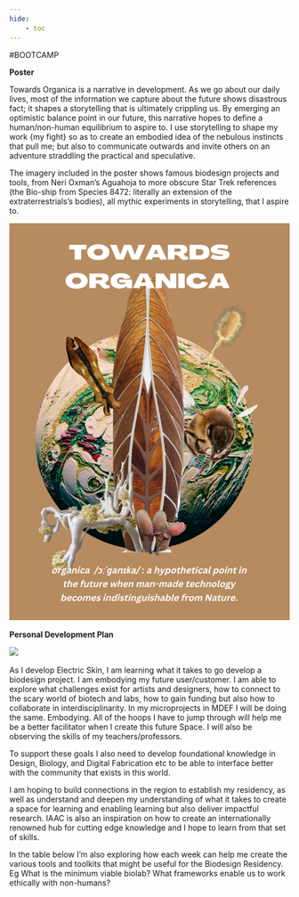 ```yaml
---
hide:
    - toc
---
```


#BOOTCAMP

**Poster**

Towards Organica is a narrative in development. As we go about our daily lives, most of the information we capture about the future shows disastrous fact; it shapes a storytelling that is ultimately crippling us. By emerging an optimistic balance point in our future, this narrative hopes to define a human/non-human equilibrium to aspire to. I use storytelling to shape my work {my fight} so as to create an embodied idea of the nebulous instincts that pull me; but also to communicate outwards and invite others on an adventure straddling the practical and speculative.

The imagery included in the poster shows famous biodesign projects and tools, from Neri Oxman’s Aguahoja to more obscure Star Trek references (the Bio-ship from Species 8472: literally an extension of the extraterrestrials’s bodies), all mythic experiments in storytelling, that I aspire to.

![](../images/01-Bootcamp/TOWARDSORGANICAPOSTERA3.png)



**Personal Development Plan**


![](../images/01-Bootcamp/krebbspaige.jpg)


As I develop Electric Skin, I am learning what it takes to go develop a biodesign project. I am embodying my future user/customer. I am able to explore what challenges exist for artists and designers, how to connect to the scary world of biotech and labs, how to gain funding but also how to collaborate in interdisciplinarity. In my microprojects in MDEF I will be doing the same. Embodying. All of the hoops I have to jump through will help me be a better facilitator when I create this future Space. I will also be observing the skills of my teachers/professors.

To support these goals I also need to develop foundational knowledge in Design, Biology, and Digital Fabrication etc to be able to interface better with the community that exists in this world.

I am hoping to build connections in the region to establish my residency, as well as understand and deepen my understanding of what it takes to create a space for learning and enabling learning but also deliver impactful research. IAAC is also an inspiration on how to create an internationally renowned hub for cutting edge knowledge and I hope to learn from that set of skills.

In the table  below I’m also exploring how each week can help me create the various tools and toolkits that might be useful for the Biodesign Residency. Eg What is the minimum viable biolab? What frameworks enable us to work ethically with non-humans?
